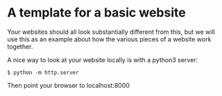 # A template for a basic website

Your websites should all look substantially different from this, but we will use this as an example about how the various pieces of a website work together.

A nice way to look at your website locally is with a python3 server:

```
$ python -m http.server
```

Then point your browser to localhost:8000

